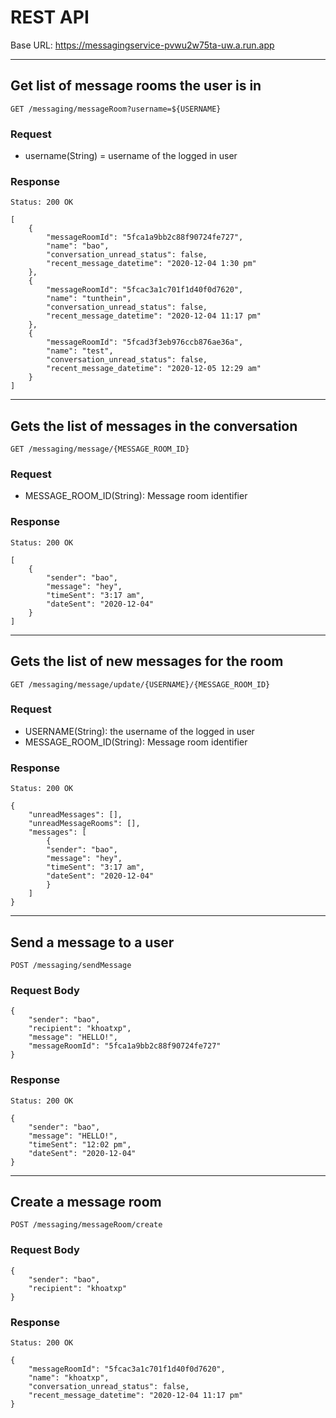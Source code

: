 # REST API

Base URL: https://messagingservice-pvwu2w75ta-uw.a.run.app

---
## Get list of message rooms the user is in

`GET /messaging/messageRoom?username=${USERNAME}`

### Request
- username(String) = username of the logged in user

### Response

    Status: 200 OK

    [
        {
            "messageRoomId": "5fca1a9bb2c88f90724fe727",
            "name": "bao",
            "conversation_unread_status": false,
            "recent_message_datetime": "2020-12-04 1:30 pm"
        },
        {
            "messageRoomId": "5fcac3a1c701f1d40f0d7620",
            "name": "tunthein",
            "conversation_unread_status": false,
            "recent_message_datetime": "2020-12-04 11:17 pm"
        },
        {
            "messageRoomId": "5fcad3f3eb976ccb876ae36a",
            "name": "test",
            "conversation_unread_status": false,
            "recent_message_datetime": "2020-12-05 12:29 am"
        }
    ]
---

## Gets the list of messages in the conversation
`GET /messaging/message/{MESSAGE_ROOM_ID}`

### Request
- MESSAGE_ROOM_ID(String): Message room identifier

### Response

    Status: 200 OK

    [
        {
            "sender": "bao",
            "message": "hey",
            "timeSent": "3:17 am",
            "dateSent": "2020-12-04"
        }
    ]
---

## Gets the list of new messages for the room
`GET /messaging/message/update/{USERNAME}/{MESSAGE_ROOM_ID}`

### Request
- USERNAME(String): the username of the logged in user
- MESSAGE_ROOM_ID(String): Message room identifier

### Response

    Status: 200 OK

    {
        "unreadMessages": [],
        "unreadMessageRooms": [],
        "messages": [
            {
            "sender": "bao",
            "message": "hey",
            "timeSent": "3:17 am",
            "dateSent": "2020-12-04"
            }
        ]
    }

---

## Send a message to a user
`POST /messaging/sendMessage`

### Request Body
    {
        "sender": "bao",
        "recipient": "khoatxp",
        "message": "HELLO!",
        "messageRoomId": "5fca1a9bb2c88f90724fe727"
    }

### Response

    Status: 200 OK

    {
        "sender": "bao",
        "message": "HELLO!",
        "timeSent": "12:02 pm",
        "dateSent": "2020-12-04"
    }

---

## Create a message room
`POST /messaging/messageRoom/create`

### Request Body
    {
        "sender": "bao",
        "recipient": "khoatxp"
    }
### Response

    Status: 200 OK

    {
        "messageRoomId": "5fcac3a1c701f1d40f0d7620",
        "name": "khoatxp",
        "conversation_unread_status": false,
        "recent_message_datetime": "2020-12-04 11:17 pm"
    }